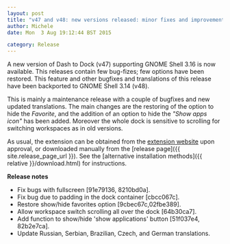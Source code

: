 ```yaml
---
layout: post
title: "v47 and v48: new versions released: minor fixes and improvements."
author: Michele
date: Mon  3 Aug 19:12:44 BST 2015

category: Release
---
```


A new version of Dash to Dock (v47) supporting GNOME Shell 3.16 is now available. This releases contain few bug-fizes; few options have been restored. This feature and other bugfixes and translations of this release have been backported to GNOME Shell 3.14 (v48).

<!--more-->

This is mainly a maintenance release with a couple of bugfixes and new updated translations. The main changes are the restoring of the option to hide the *Favorite*, and the addition of an option to hide the *"Show apps icon"* has been added. Moreover the whole dock is sensitive to scrolling for switching workspaces as in old versions.

As usual, the extension can be obtained from the [extension website](https://extensions.gnome.org/extension/307/dash-to-dock/) upon approval, or downloaded manually from the [release page]({{ site.release_page_url }}). See the [alternative installation methods]({{ relative }}/download.html) for instructions. 

**Release notes**

* Fix bugs with fullscreen [91e79136, 8210bd0a].
* Fix bug due to padding in the dock container [cbcc067c].
* Restore show/hide favorites option [9cbec67c,02fbe389].
* Allow workspace switch scrolling all over the dock [64b30ca7].
* Add function to show/hide 'show applications' button [51f037e4, 82b2e7ca].
* Update Russian, Serbian, Brazilian, Czech, and German translations.

